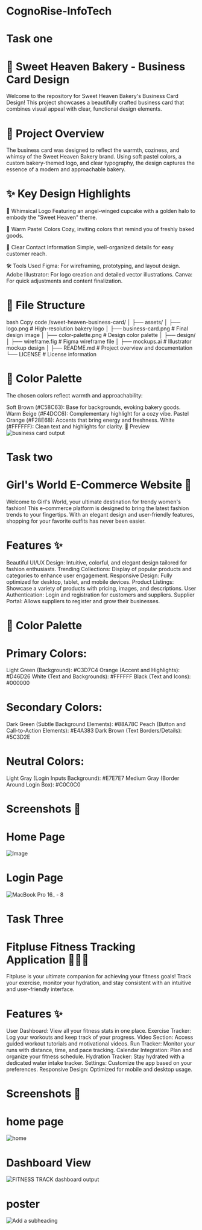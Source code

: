 # CognoRise-InfoTech
# Task one
# 🍰 Sweet Heaven Bakery - Business Card Design
Welcome to the repository for Sweet Heaven Bakery's Business Card Design! This project showcases a beautifully crafted business card that combines visual appeal with clear, functional design elements.

# 🎨 Project Overview
The business card was designed to reflect the warmth, coziness, and whimsy of the Sweet Heaven Bakery brand. Using soft pastel colors, a custom bakery-themed logo, and clear typography, the design captures the essence of a modern and approachable bakery.

# ✨ Key Design Highlights
🧁 Whimsical Logo
Featuring an angel-winged cupcake with a golden halo to embody the "Sweet Heaven" theme.

🎨 Warm Pastel Colors
Cozy, inviting colors that remind you of freshly baked goods.

📇 Clear Contact Information
Simple, well-organized details for easy customer reach.

🛠️ Tools Used
Figma: For wireframing, prototyping, and layout design.
Adobe Illustrator: For logo creation and detailed vector illustrations.
Canva: For quick adjustments and content finalization.
# 📂 File Structure
bash
Copy code
/sweet-heaven-business-card/
│
├── assets/
│   ├── logo.png             # High-resolution bakery logo
│   ├── business-card.png    # Final design image
│   ├── color-palette.png    # Design color palette
│
├── design/
│   ├── wireframe.fig        # Figma wireframe file
│   ├── mockups.ai           # Illustrator mockup design
│
├── README.md                # Project overview and documentation
└── LICENSE                  # License information
# 🌈 Color Palette
The chosen colors reflect warmth and approachability:

Soft Brown (#C58C63): Base for backgrounds, evoking bakery goods.
Warm Beige (#F4DCC6): Complementary highlight for a cozy vibe.
Pastel Orange (#F28E68): Accents that bring energy and freshness.
White (#FFFFFF): Clean text and highlights for clarity.
📸 Preview
![business card output](https://github.com/user-attachments/assets/82d505f2-61f3-49c1-88a8-d1e9986fc810)
# Task two 
# Girl's World E-Commerce Website 🌸
Welcome to Girl's World, your ultimate destination for trendy women's fashion! This e-commerce platform is designed to bring the latest fashion trends to your fingertips. With an elegant design and user-friendly features, shopping for your favorite outfits has never been easier.
# Features ✨
Beautiful UI/UX Design: Intuitive, colorful, and elegant design tailored for fashion enthusiasts.
Trending Collections: Display of popular products and categories to enhance user engagement.
Responsive Design: Fully optimized for desktop, tablet, and mobile devices.
Product Listings: Showcase a variety of products with pricing, images, and descriptions.
User Authentication: Login and registration for customers and suppliers.
Supplier Portal: Allows suppliers to register and grow their businesses.
# 🌈 Color Palette
# Primary Colors:
Light Green (Background): #C3D7C4
Orange (Accent and Highlights): #D46D26
White (Text and Backgrounds): #FFFFFF
Black (Text and Icons): #000000
# Secondary Colors:
Dark Green (Subtle Background Elements): #88A78C
Peach (Button and Call-to-Action Elements): #E4A383
Dark Brown (Text Borders/Details): #5C3D2E
# Neutral Colors:
Light Gray (Login Inputs Background): #E7E7E7
Medium Gray (Border Around Login Box): #C0C0C0
# Screenshots 📸
# Home Page
![Image](https://github.com/user-attachments/assets/ad11f1c1-77eb-461a-a732-c48cac059dcc)
# Login Page
![MacBook Pro 16_ - 8](https://github.com/user-attachments/assets/52365086-4977-4702-8d58-b4578f086098)
# Task Three
# Fitpluse Fitness Tracking Application 🏃‍♀️💪
Fitpluse is your ultimate companion for achieving your fitness goals! Track your exercise, monitor your hydration, and stay consistent with an intuitive and user-friendly interface.
# Features ✨
User Dashboard: View all your fitness stats in one place.
Exercise Tracker: Log your workouts and keep track of your progress.
Video Section: Access guided workout tutorials and motivational videos.
Run Tracker: Monitor your runs with distance, time, and pace tracking.
Calendar Integration: Plan and organize your fitness schedule.
Hydration Tracker: Stay hydrated with a dedicated water intake tracker.
Settings: Customize the app based on your preferences.
Responsive Design: Optimized for mobile and desktop usage.
# Screenshots 📸
# home page 
![home](https://github.com/user-attachments/assets/886f4fb7-4211-45e0-8309-6ace8f35e99a)
# Dashboard View
![FITNESS TRACK dashboard output](https://github.com/user-attachments/assets/60b54275-b321-41ad-978e-3fe297e81f9c)
# poster 
![Add a subheading](https://github.com/user-attachments/assets/2d9bb07c-0f50-4985-8092-da3bcafb087d)















